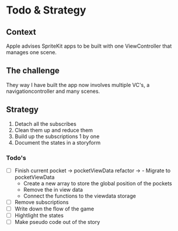 #  Todo & Strategy

## Context
Apple advises SpriteKit apps to be built with one ViewController that manages one scene.

## The challenge
They way I have built the app now involves multiple VC's, a navigationcontroller and many scenes.

## Strategy
1. Detach all the subscribes
2. Clean them up and reduce them
3. Build up the subscriptions 1 by one
4. Document the states in a storyform

### Todo's
- [ ] Finish current pocket -> pocketViewData refactor
-> - Migrate to pocketViewData
   - Create a new array to store the global position of the pockets
   - Remove the in view data
   - Connect the functions to the viewdata storage
- [ ] Remove subscriptions
- [ ] Write down the flow of the game
- [ ] Hightlight the states
- [ ] Make pseudo code out of the story 
